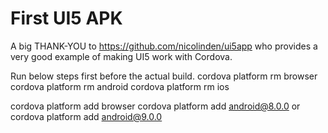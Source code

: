 # First UI5 APK
A big THANK-YOU to https://github.com/nicolinden/ui5app who provides a very good example of making UI5 work with Cordova.

Run below steps first before the actual build.
  cordova platform rm browser
  cordova platform rm android
  cordova platform rm ios
  
  cordova platform add browser
  cordova platform add android@8.0.0 or cordova platform add android@9.0.0
